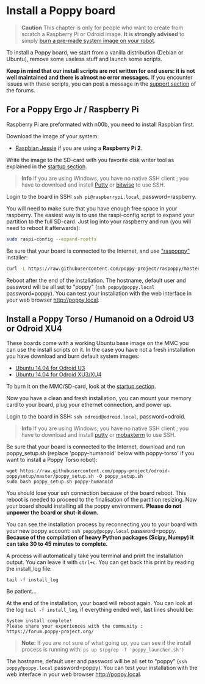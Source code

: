 # Install a Poppy board

> **Caution** This chapter is only for people who want to create from scratch a Raspberry Pi or Odroid image. **It is strongly advised** to simply [burn a pre-made system image on your robot](burn-an-image-file.md).

To install a Poppy board, we start from a vanilla distribution (Debian or Ubuntu), remove some useless stuff and launch some scripts.

**Keep in mind that our install scripts are not written for end users: it is not well maintained and there is almost no error messages.** If you encounter issues with these scripts, you can post a message in the [support section](https://forum.poppy-project.org/c/support) of the forums.


## For a Poppy Ergo Jr / Raspberry Pi
Raspberry Pi are preformated with n00b, you need to install Raspbian first.

Download the image of your system:
* [Raspbian Jessie](https://www.raspberrypi.org/downloads/raspbian/) if you are using a **Raspberry Pi 2**.

Write the image to the SD-card with you favorite disk writer tool as explained in the [startup section](burn-an-image-file.md#write-an-image-to-the-sd-card).

> **Info** If you are using Windows, you have no native SSH client ; you have to download and install [Putty](http://www.putty.org/) or [bitwise](https://www.bitvise.com/ssh-client-download) to use SSH.

Login to the board in SSH: `ssh pi@raspberrypi.local`, password=raspberry.

You will need to make sure that you have enough free space in your raspberry. The easiest way is to use the raspi-config script to expand your partition to the full SD-card. Just log into your raspberry and run (you will need to reboot it afterwards):

```bash
sudo raspi-config --expand-rootfs
```

Be sure that your board is connected to the Internet, and use ["raspoppy"](https://github.com/poppy-project/raspoppy) installer:
```bash
curl -L https://raw.githubusercontent.com/poppy-project/raspoppy/master/raspoppyfication.sh | bash -s "poppy-ergo-jr"
```

Reboot after the end of the installation.
The hostname, default user and password will be all set to "poppy" (`ssh poppy@poppy.local` password=poppy).
You can test your installation with the web interface in your web browser http://poppy.local.

## Install a Poppy Torso / Humanoid on a Odroid U3 or Odroid XU4


These boards come with a working Ubuntu base image on the MMC you can use the install scripts on it.
In the case you have not a fresh installation you have download and burn default system images:
* [Ubuntu 14.04 for Odroid U3](http://odroid.com/dokuwiki/doku.php?id=en:u3_release_linux_ubuntu)
* [Ubuntu 14.04 for Odroid XU3/XU4](http://odroid.in/ubuntu_14.04lts/ubuntu-14.04.1lts-lubuntu-odroid-xu3-20150212.img.xz)

To burn it on the MMC/SD-card, look at the [startup section](burn-an-image-file.md#write-an-image-to-the-sd-card).

Now you have a clean and fresh installation, you can mount your memory card to your board, plug your ethernet connection, and power up.

Login to the board in SSH: `ssh odroid@odroid.local`, password=odroid.

> **Info** If you are using Windows, you have no native SSH client ; you have to download and install [putty](http://www.putty.org/) or [mobaxterm](http://mobaxterm.mobatek.net/) to use SSH.

Be sure that your board is connected to the Internet, download and run poppy_setup.sh (replace 'poppy-humanoid' below with poppy-torso' if you want to install a Poppy Torso robot):
```
wget https://raw.githubusercontent.com/poppy-project/odroid-poppysetup/master/poppy_setup.sh -O poppy_setup.sh
sudo bash poppy_setup.sh poppy-humanoid
```
You should lose your ssh connection because of the board reboot. This reboot is needed to proceed to the finalisation of the partition resizing. Now your board should installing all the poppy environment. **Please do not unpower the board or shut-it down.**

You can see the installation process by reconnecting you to your board with your new poppy account: `ssh poppy@poppy.local` password=poppy.
**Because of the compilation of heavy Python packages (Scipy, Numpy) it can take 30 to 45 minutes to complete.**

A process will automatically take you terminal and print the installation output. You can leave it with `ctrl+c`. You can get back this print by reading the install_log file:
```
tail -f install_log
```
Be patient...

At the end of the installation, your board will reboot again. You can look at the log `tail -f install_log`, if everything ended well, last lines should be:

```
System install complete!
Please share your experiences with the community : https://forum.poppy-project.org/
```

> **Note:** If you are not sure of what going up, you can see if the install process is running with: `ps up $(pgrep -f 'poppy_launcher.sh')`

The hostname, default user and password will be all set to "poppy" (`ssh poppy@poppy.local` password=poppy).
You can test your installation with the web interface in your web browser http://poppy.local.

